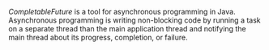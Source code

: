 *CompletableFuture* is a tool for asynchronous programming in Java. Asynchronous programming is writing 
non-blocking code by running a task on a separate thread than the main application thread
and notifying the main thread about its progress, completion, or failure.
